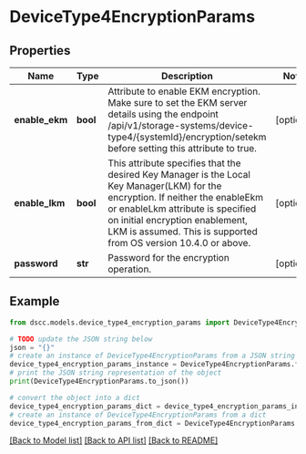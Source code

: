 # DeviceType4EncryptionParams


## Properties

Name | Type | Description | Notes
------------ | ------------- | ------------- | -------------
**enable_ekm** | **bool** | Attribute to enable EKM encryption. Make sure to set the EKM server details using the endpoint /api/v1/storage-systems/device-type4/{systemId}/encryption/setekm before setting this attribute to true. | [optional] 
**enable_lkm** | **bool** | This attribute specifies that the desired Key Manager is the Local Key Manager(LKM) for the encryption. If neither the enableEkm or enableLkm attribute is specified on initial encryption enablement, LKM is assumed. This is supported from OS version 10.4.0 or above. | [optional] 
**password** | **str** | Password for the encryption operation. | [optional] 

## Example

```python
from dscc.models.device_type4_encryption_params import DeviceType4EncryptionParams

# TODO update the JSON string below
json = "{}"
# create an instance of DeviceType4EncryptionParams from a JSON string
device_type4_encryption_params_instance = DeviceType4EncryptionParams.from_json(json)
# print the JSON string representation of the object
print(DeviceType4EncryptionParams.to_json())

# convert the object into a dict
device_type4_encryption_params_dict = device_type4_encryption_params_instance.to_dict()
# create an instance of DeviceType4EncryptionParams from a dict
device_type4_encryption_params_from_dict = DeviceType4EncryptionParams.from_dict(device_type4_encryption_params_dict)
```
[[Back to Model list]](../README.md#documentation-for-models) [[Back to API list]](../README.md#documentation-for-api-endpoints) [[Back to README]](../README.md)


